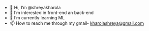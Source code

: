 - 👋 Hi, I’m @shreyakharola
- 👀 I’m interested in front-end an back-end
- 🌱 I’m currently learning ML
- 📫 How to reach me through my gmail- kharolashreya@gmail.com

<!---
shreyakharola/shreyakharola is a ✨ special ✨ repository because its `README.md` (this file) appears on your GitHub profile.
You can click the Preview link to take a look at your changes.
--->

